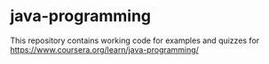 # java-programming
This repository contains working code for examples and quizzes for https://www.coursera.org/learn/java-programming/
